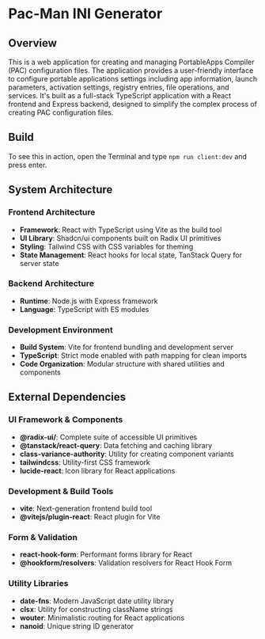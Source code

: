 # Pac-Man INI Generator

## Overview

This is a web application for creating and managing PortableApps Compiler (PAC) configuration files. The application provides a user-friendly interface to configure portable applications settings including app information, launch parameters, activation settings, registry entries, file operations, and services. It's built as a full-stack TypeScript application with a React frontend and Express backend, designed to simplify the complex process of creating PAC configuration files.

## Build

To see this in action, open the Terminal and type `npm run client:dev` and press enter.

## System Architecture

### Frontend Architecture
- **Framework**: React with TypeScript using Vite as the build tool
- **UI Library**: Shadcn/ui components built on Radix UI primitives
- **Styling**: Tailwind CSS with CSS variables for theming
- **State Management**: React hooks for local state, TanStack Query for server state

### Backend Architecture
- **Runtime**: Node.js with Express framework
- **Language**: TypeScript with ES modules

### Development Environment
- **Build System**: Vite for frontend bundling and development server
- **TypeScript**: Strict mode enabled with path mapping for clean imports
- **Code Organization**: Modular structure with shared utilities and components

## External Dependencies

### UI Framework & Components
- **@radix-ui/**: Complete suite of accessible UI primitives
- **@tanstack/react-query**: Data fetching and caching library
- **class-variance-authority**: Utility for creating component variants
- **tailwindcss**: Utility-first CSS framework
- **lucide-react**: Icon library for React applications

### Development & Build Tools
- **vite**: Next-generation frontend build tool
- **@vitejs/plugin-react**: React plugin for Vite

### Form & Validation
- **react-hook-form**: Performant forms library for React
- **@hookform/resolvers**: Validation resolvers for React Hook Form

### Utility Libraries
- **date-fns**: Modern JavaScript date utility library
- **clsx**: Utility for constructing className strings
- **wouter**: Minimalistic routing for React applications
- **nanoid**: Unique string ID generator